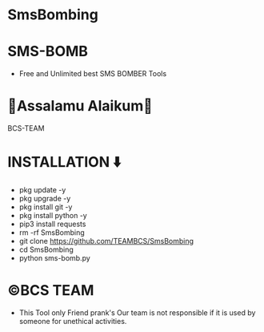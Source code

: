 # SmsBombing

# SMS-BOMB
* Free and Unlimited best SMS BOMBER Tools

# 🖤Assalamu Alaikum🖤
BCS-TEAM


# INSTALLATION ⬇️
* pkg update -y
* pkg upgrade -y
* pkg install git -y
* pkg install python -y
* pip3 install requests
* rm -rf SmsBombing
* git clone https://github.com/TEAMBCS/SmsBombing
* cd SmsBombing
* python sms-bomb.py

# ©️BCS TEAM
* This Tool only Friend prank's Our team is not responsible if it is used by someone for unethical activities.

